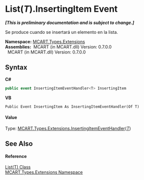 # List(*T*).InsertingItem Event
 _**\[This is preliminary documentation and is subject to change.\]**_

Se produce cuando se insertará un elemento en la lista.

**Namespace:**&nbsp;<a href="a8e71047-44e0-7000-43f0-67a6f5b9758c">MCART.Types.Extensions</a><br />**Assemblies:**&nbsp;&nbsp;MCART (in MCART.dll) Version: 0.7.0.0<br />&nbsp;&nbsp;MCART (in MCART.dll) Version: 0.7.0.0<br />

## Syntax

**C#**<br />
``` C#
public event InsertingItemEventHandler<T> InsertingItem
```

**VB**<br />
``` VB
Public Event InsertingItem As InsertingItemEventHandler(Of T)
```


#### Value
Type: <a href="17d52ee7-727b-a598-1132-b23c752c411a">MCART.Types.Extensions.InsertingItemEventHandler</a>(<a href="e472f890-0d94-e75b-9f29-f49cc04a830f">*T*</a>)

## See Also


#### Reference
<a href="e472f890-0d94-e75b-9f29-f49cc04a830f">List(T) Class</a><br /><a href="a8e71047-44e0-7000-43f0-67a6f5b9758c">MCART.Types.Extensions Namespace</a><br />